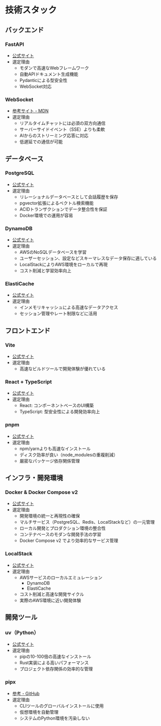 # 技術スタック

## バックエンド

### FastAPI

- [公式サイト](https://fastapi.tiangolo.com/ja/)
- 選定理由
  - モダンで高速なWebフレームワーク
  - 自動APIドキュメント生成機能
  - Pydanticによる型安全性
  - WebSocket対応

### WebSocket

- [参考サイト - MDN](https://developer.mozilla.org/ja/docs/Web/API/WebSocket)
- 選定理由
  - リアルタイムチャットには必須の双方向通信
  - サーバーサイドイベント（SSE）よりも柔軟
  - AIからのストリーミング応答に対応
  - 低遅延での通信が可能

## データベース

### PostgreSQL

- [公式サイト](https://www.postgresql.org/)
- 選定理由
  - リレーショナルデータベースとして会話履歴を保存
  - pgvector拡張によるベクトル検索機能
  - ACIDトランザクションでデータ整合性を保証
  - Docker環境での運用が容易

### DynamoDB

- [公式サイト](https://aws.amazon.com/jp/dynamodb/)
- 選定理由
  - AWSのNoSQLデータベースを学習
  - ユーザーセッション、設定などスキーマレスなデータ保存に適している
  - LocalStackによりAWS環境をローカルで再現
  - コスト削減と学習効率向上

### ElastiCache

- [公式サイト](https://aws.amazon.com/jp/elasticache/redis/)
- 選定理由
  - インメモリキャッシュによる高速なデータアクセス
  - セッション管理やレート制限などに活用

## フロントエンド

### Vite

- [公式サイト](https://ja.vite.dev/)
- 選定理由
  - 高速なビルドツールで開発体験が優れている

### React + TypeScript

- [公式サイト](https://ja.react.dev/)
- 選定理由
  - React: コンポーネントベースのUI構築
  - TypeScript: 型安全性による開発効率向上

### pnpm

- [公式サイト](https://pnpm.io/ja/)
- 選定理由
  - npm/yarnよりも高速なインストール
  - ディスク効率が良い（node_modulesの重複削減）
  - 厳密なパッケージ依存関係管理

## インフラ・開発環境

### Docker & Docker Compose v2

- [公式サイト](https://www.docker.com/)
- 選定理由
  - 開発環境の統一と再現性の確保
  - マルチサービス（PostgreSQL、Redis、LocalStackなど）の一元管理
  - ローカル開発とプロダクション環境の整合性
  - コンテナベースのモダンな開発手法の学習
  - Docker Compose v2 でより効率的なサービス管理

### LocalStack

- [公式サイト](https://localstack.cloud/)
- 選定理由
  - AWSサービスのローカルエミュレーション
    - DynamoDB
    - ElastiCache
  - コスト削減と高速な開発サイクル
  - 実際のAWS環境に近い開発体験

## 開発ツール

### uv（Python）

- [公式サイト](https://docs.astral.sh/uv/)
- 選定理由
  - pipの10-100倍の高速なインストール
  - Rust実装による高いパフォーマンス
  - プロジェクト依存関係の効率的な管理

### pipx

- [参考 - GitHub](https://github.com/pypa/pipx)
- 選定理由
  - CLIツールのグローバルインストールに使用
  - 仮想環境を自動管理
  - システムのPython環境を汚染しない
